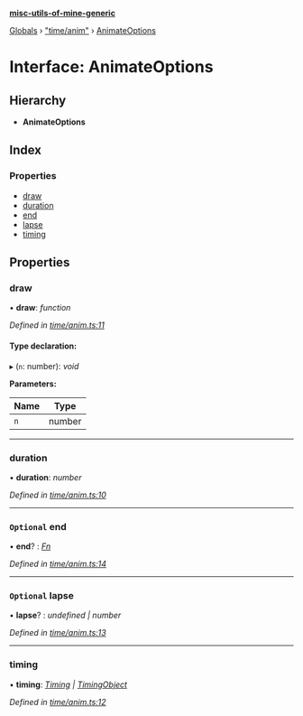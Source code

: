 **[misc-utils-of-mine-generic](../README.md)**

[Globals](../globals.md) › ["time/anim"](../modules/_time_anim_.md) › [AnimateOptions](_time_anim_.animateoptions.md)

# Interface: AnimateOptions

## Hierarchy

* **AnimateOptions**

## Index

### Properties

* [draw](_time_anim_.animateoptions.md#draw)
* [duration](_time_anim_.animateoptions.md#duration)
* [end](_time_anim_.animateoptions.md#optional-end)
* [lapse](_time_anim_.animateoptions.md#optional-lapse)
* [timing](_time_anim_.animateoptions.md#timing)

## Properties

###  draw

• **draw**: *function*

*Defined in [time/anim.ts:11](https://github.com/cancerberoSgx/misc-utils-of-mine/blob/690a954/misc-utils-of-mine-generic/src/time/anim.ts#L11)*

#### Type declaration:

▸ (`n`: number): *void*

**Parameters:**

Name | Type |
------ | ------ |
`n` | number |

___

###  duration

• **duration**: *number*

*Defined in [time/anim.ts:10](https://github.com/cancerberoSgx/misc-utils-of-mine/blob/690a954/misc-utils-of-mine-generic/src/time/anim.ts#L10)*

___

### `Optional` end

• **end**? : *[Fn](../modules/_type_.md#fn)*

*Defined in [time/anim.ts:14](https://github.com/cancerberoSgx/misc-utils-of-mine/blob/690a954/misc-utils-of-mine-generic/src/time/anim.ts#L14)*

___

### `Optional` lapse

• **lapse**? : *undefined | number*

*Defined in [time/anim.ts:13](https://github.com/cancerberoSgx/misc-utils-of-mine/blob/690a954/misc-utils-of-mine-generic/src/time/anim.ts#L13)*

___

###  timing

• **timing**: *[Timing](../modules/_time_anim_.md#timing) | [TimingObject](../modules/_time_anim_.md#timingobject)*

*Defined in [time/anim.ts:12](https://github.com/cancerberoSgx/misc-utils-of-mine/blob/690a954/misc-utils-of-mine-generic/src/time/anim.ts#L12)*